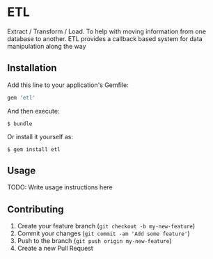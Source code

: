 # ETL

Extract / Transform / Load.  To help with moving information from one database to another.  ETL provides a callback based system for data manipulation along the way

## Installation

Add this line to your application's Gemfile:

```ruby
gem 'etl'
```

And then execute:

    $ bundle

Or install it yourself as:

    $ gem install etl

## Usage

TODO: Write usage instructions here

## Contributing

1. Create your feature branch (`git checkout -b my-new-feature`)
2. Commit your changes (`git commit -am 'Add some feature'`)
3. Push to the branch (`git push origin my-new-feature`)
4. Create a new Pull Request

